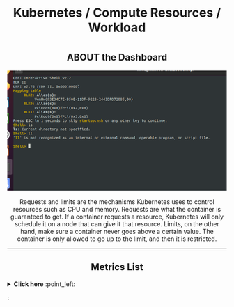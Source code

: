 <h1 align="center"> Kubernetes / Compute Resources / Workload <h1>
 
 

  <h2 align="center"> ABOUT the Dashboard  </h2>

<p align="center" > <img src="https://github.com/RANINISHA/RANINISHA/blob/main/Screenshot%20from%202021-06-22%2022-19-14.png"> </p>
  
<p align="center">  Requests and limits are the mechanisms Kubernetes uses to control resources such as CPU and memory. Requests are what the container is guaranteed to get. If a container requests a resource, Kubernetes will only schedule it on a node that can give it that resource. Limits, on the other hand, make sure a container never goes above a certain value. The container is only allowed to go up to the limit, and then it is restricted. </p >
  
 ------- 
   
  
  <h2 align="center"> Metrics List </h2>
   <details close="close"> 
    <summary><b> Click here</b> :point_left:</summary>

  <ul>
  <li> cpu usage: it shows cpu  utilization</li>
   
  

  <li>cpu quota : in this matrics we have cpu request and cpu limit </li>
  <li> Memory quota : I this matrics we have memory request and memory limit</li>
  <li> current network usage :</li>
  <li> Recieved bandwidth: 
    <li> Transmittes bandwidth : </li>
    <li> Average Container Bandwidth by Pod: Received : </li>
    <li> Average Container Bandwidth by Pod: Transmitted: </li>
   <li> Average Container Bandwidth by Pod: Transmitted: </li>
    <li> Rate of recieved packets : </li>
    <li> Rate of Transmitted packets: </li>
    <li> Rate of recieved packets dropped: </li>
    <li> Rate of Transmitted packets dropped: </li>

   </ul>
  </details>
  
: 
